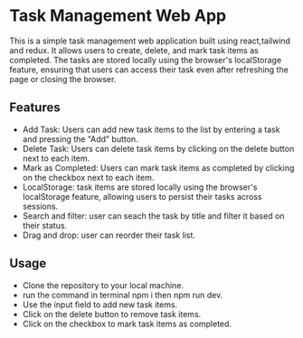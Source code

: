 # Task Management Web App

This is a simple task management web application built using react,tailwind and redux. It allows users to create, delete, and mark task items as completed. The tasks are stored locally using the browser's localStorage feature, ensuring that users can access their task even after refreshing the page or closing the browser.

## Features

- Add Task: Users can add new task items to the list by entering a task and pressing the "Add" button.
- Delete Task: Users can delete task items by clicking on the delete button next to each item.
- Mark as Completed: Users can mark task items as completed by clicking on the checkbox next to each item.
- LocalStorage: task items are stored locally using the browser's localStorage feature, allowing users to persist their tasks across sessions.
- Search and filter: user can seach the task by title and filter it based on their status.
- Drag and drop: user can reorder their task list.

## Usage

- Clone the repository to your local machine.
- run the command in terminal npm i then npm run dev.
- Use the input field to add new task items.
- Click on the delete button to remove task items.
- Click on the checkbox to mark task items as completed.
